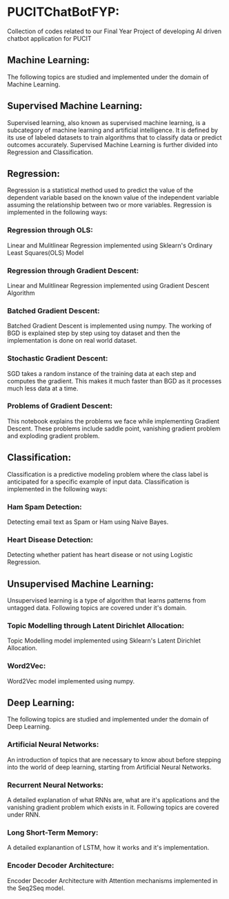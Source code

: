 # PUCITChatBotFYP:
Collection of codes related to our Final Year Project of developing AI driven chatbot application for PUCIT

## Machine Learning:
The following topics are studied and implemented under the domain of Machine Learning.

## Supervised Machine Learning:
Supervised learning, also known as supervised machine learning, is a subcategory of machine learning and artificial intelligence. It is defined by its use of labeled datasets to train algorithms that to classify data or predict outcomes accurately. Supervised Machine Learning is further divided into Regression and Classification.<br>
## Regression:
Regression is a statistical method used to predict the value of the dependent variable based on the known value of the independent variable assuming the relationship between two or more variables. Regression is implemented in the following ways:

### Regression through OLS:
Linear and Mulitlinear Regression implemented using Sklearn's Ordinary Least Squares(OLS) Model

### Regression through Gradient Descent:
Linear and Mulitlinear Regression implemented using Gradient Descent Algorithm

###  Batched Gradient Descent:
Batched Gradient Descent is implemented using numpy. The working of BGD is explained step by step using toy dataset and then the implementation is done on real world dataset.

### Stochastic Gradient Descent:
SGD takes a random instance of the training data at each step and computes the gradient. This makes it much faster than BGD as it processes much less data at a time.

### Problems of Gradient Descent:
This notebook explains the problems we face while implementing Gradient Descent. These problems include saddle point, vanishing gradient problem and exploding gradient problem. 

## Classification:
Classification is a predictive modeling problem where the class label is anticipated for a specific example of input data. Classification is implemented in the following ways:

### Ham Spam Detection:
Detecting email text as Spam or Ham using Naive Bayes.

### Heart Disease Detection:
Detecting whether patient has heart disease or not using Logistic Regression.

## Unsupervised Machine Learning:
Unsupervised learning is a type of algorithm that learns patterns from untagged data. Following topics are covered under it's domain.  

### Topic Modelling through Latent Dirichlet Allocation:
Topic Modelling model implemented using Sklearn's Latent Dirichlet Allocation.

### Word2Vec:
Word2Vec model implemented using numpy.

## Deep Learning:
The following topics are studied and implemented under the domain of Deep Learning.
<br>

### Artificial Neural Networks:
An introduction of topics that are necessary to know about before stepping into the world of deep learning, starting from Artificial Neural Networks.

### Recurrent Neural Networks:
A detailed explanation of what RNNs are, what are it's applications and the vanishing gradient problem which exists in it. Following topics are covered under RNN.

### Long Short-Term Memory:
A detailed explanantion of LSTM, how it works and it's implementation.

### Encoder Decoder Architecture:
Encoder Decoder Architecture with Attention mechanisms implemented in the Seq2Seq model.







